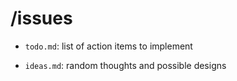 # /issues

- `todo.md`: list of action items to implement

- `ideas.md`: random thoughts and possible designs